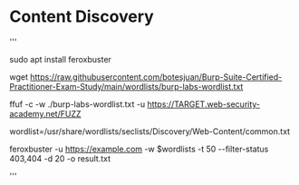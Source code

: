 # Content Discovery


'''

sudo apt install feroxbuster

wget https://raw.githubusercontent.com/botesjuan/Burp-Suite-Certified-Practitioner-Exam-Study/main/wordlists/burp-labs-wordlist.txt

ffuf -c -w ./burp-labs-wordlist.txt -u https://TARGET.web-security-academy.net/FUZZ

wordlist=/usr/share/wordlists/seclists/Discovery/Web-Content/common.txt

 feroxbuster -u https://example.com -w $wordlists -t 50 --filter-status 403,404 -d 20 -o result.txt


'''